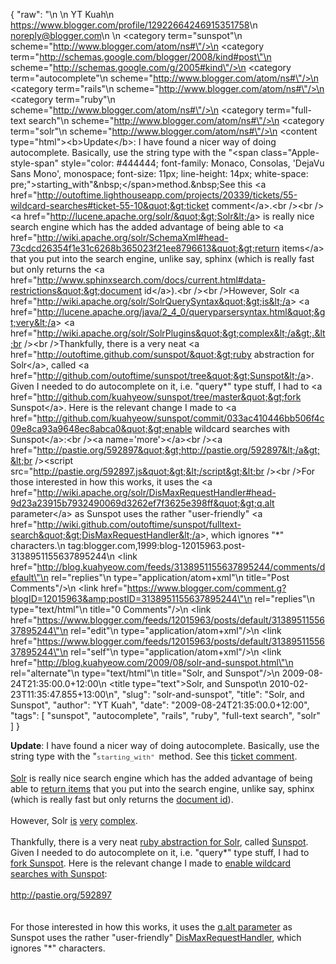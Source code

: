 {
  "raw": "<entry>\n  <author>\n    <name>YT Kuah</name>\n    <uri>https://www.blogger.com/profile/12922664246915351758</uri>\n    <email>noreply@blogger.com</email>\n  </author>\n  <category term=\"sunspot\"\n    scheme=\"http://www.blogger.com/atom/ns#\"/>\n  <category term=\"http://schemas.google.com/blogger/2008/kind#post\"\n    scheme=\"http://schemas.google.com/g/2005#kind\"/>\n  <category term=\"autocomplete\"\n    scheme=\"http://www.blogger.com/atom/ns#\"/>\n  <category term=\"rails\"\n    scheme=\"http://www.blogger.com/atom/ns#\"/>\n  <category term=\"ruby\"\n    scheme=\"http://www.blogger.com/atom/ns#\"/>\n  <category term=\"full-text search\"\n    scheme=\"http://www.blogger.com/atom/ns#\"/>\n  <category term=\"solr\"\n    scheme=\"http://www.blogger.com/atom/ns#\"/>\n  <content type=\"html\">&lt;b&gt;Update&lt;/b&gt;: I have found a nicer way of doing autocomplete. Basically, use the string type with the &quot;&lt;span class=&quot;Apple-style-span&quot; style=&quot;color: #444444; font-family: Monaco, Consolas, 'DejaVu Sans Mono', monospace; font-size: 11px; line-height: 14px; white-space: pre;&quot;&gt;starting_with&quot;&amp;nbsp;&lt;/span&gt;method.&amp;nbsp;See this &lt;a href=&quot;http://outoftime.lighthouseapp.com/projects/20339/tickets/55-wildcard-searches#ticket-55-10&quot;&gt;ticket comment&lt;/a&gt;.&lt;br /&gt;&lt;br /&gt;&lt;a href=&quot;http://lucene.apache.org/solr/&quot;&gt;Solr&lt;/a&gt; is really nice search engine which has the added advantage of being able to &lt;a href=&quot;http://wiki.apache.org/solr/SchemaXml#head-73cdcd26354f1e31c6268b365023f21ee8796613&quot;&gt;return items&lt;/a&gt; that you put into the search engine, unlike say, sphinx (which is really fast but only returns the &lt;a href=&quot;http://www.sphinxsearch.com/docs/current.html#data-restrictions&quot;&gt;document id&lt;/a&gt;).&lt;br /&gt;&lt;br /&gt;However, Solr &lt;a href=&quot;http://wiki.apache.org/solr/SolrQuerySyntax&quot;&gt;is&lt;/a&gt; &lt;a href=&quot;http://lucene.apache.org/java/2_4_0/queryparsersyntax.html&quot;&gt;very&lt;/a&gt; &lt;a href=&quot;http://wiki.apache.org/solr/SolrPlugins&quot;&gt;complex&lt;/a&gt;.&lt;br /&gt;&lt;br /&gt;Thankfully, there is a very neat &lt;a href=&quot;http://outoftime.github.com/sunspot/&quot;&gt;ruby abstraction for Solr&lt;/a&gt;, called &lt;a href=&quot;http://github.com/outoftime/sunspot/tree&quot;&gt;Sunspot&lt;/a&gt;. Given I needed to do autocomplete on it, i.e. &quot;query*&quot; type stuff, I had to &lt;a href=&quot;http://github.com/kuahyeow/sunspot/tree/master&quot;&gt;fork Sunspot&lt;/a&gt;. Here is the relevant change I made to &lt;a href=&quot;http://github.com/kuahyeow/sunspot/commit/033ac410446bb506f4c09e8ca93a9648ec8abca0&quot;&gt;enable wildcard searches with Sunspot&lt;/a&gt;:&lt;br /&gt;&lt;a name='more'&gt;&lt;/a&gt;&lt;br /&gt;&lt;a href=&quot;http://pastie.org/592897&quot;&gt;http://pastie.org/592897&lt;/a&gt;&lt;br /&gt;&lt;script src=&quot;http://pastie.org/592897.js&quot;&gt;&lt;/script&gt;&lt;br /&gt;&lt;br /&gt;For those interested in how this works, it uses the &lt;a href=&quot;http://wiki.apache.org/solr/DisMaxRequestHandler#head-9d23a23915b7932490069d3262ef7f3625e398ff&quot;&gt;q.alt parameter&lt;/a&gt; as Sunspot uses the rather &quot;user-friendly&quot; &lt;a href=&quot;http://wiki.github.com/outoftime/sunspot/fulltext-search&quot;&gt;DisMaxRequestHandler&lt;/a&gt;, which ignores &quot;*&quot; characters.</content>\n  <id>tag:blogger.com,1999:blog-12015963.post-3138951155637895244</id>\n  <link href=\"http://blog.kuahyeow.com/feeds/3138951155637895244/comments/default\"\n    rel=\"replies\"\n    type=\"application/atom+xml\"\n    title=\"Post Comments\"/>\n  <link href=\"https://www.blogger.com/comment.g?blogID=12015963&amp;postID=3138951155637895244\"\n    rel=\"replies\"\n    type=\"text/html\"\n    title=\"0 Comments\"/>\n  <link href=\"https://www.blogger.com/feeds/12015963/posts/default/3138951155637895244\"\n    rel=\"edit\"\n    type=\"application/atom+xml\"/>\n  <link href=\"https://www.blogger.com/feeds/12015963/posts/default/3138951155637895244\"\n    rel=\"self\"\n    type=\"application/atom+xml\"/>\n  <link href=\"http://blog.kuahyeow.com/2009/08/solr-and-sunspot.html\"\n    rel=\"alternate\"\n    type=\"text/html\"\n    title=\"Solr, and Sunspot\"/>\n  <published>2009-08-24T21:35:00.0+12:00</published>\n  <title type=\"text\">Solr, and Sunspot</title>\n  <updated>2010-02-23T11:35:47.855+13:00</updated>\n</entry>",
  "slug": "solr-and-sunspot",
  "title": "Solr, and Sunspot",
  "author": "YT Kuah",
  "date": "2009-08-24T21:35:00.0+12:00",
  "tags": [
    "sunspot",
    "autocomplete",
    "rails",
    "ruby",
    "full-text search",
    "solr"
  ]
}

<b>Update</b>: I have found a nicer way of doing autocomplete. Basically, use the string type with the "<span class="Apple-style-span" style="color: #444444; font-family: Monaco, Consolas, 'DejaVu Sans Mono', monospace; font-size: 11px; line-height: 14px; white-space: pre;">starting_with"&nbsp;</span>method.&nbsp;See this <a href="http://outoftime.lighthouseapp.com/projects/20339/tickets/55-wildcard-searches#ticket-55-10">ticket comment</a>.<br /><br /><a href="http://lucene.apache.org/solr/">Solr</a> is really nice search engine which has the added advantage of being able to <a href="http://wiki.apache.org/solr/SchemaXml#head-73cdcd26354f1e31c6268b365023f21ee8796613">return items</a> that you put into the search engine, unlike say, sphinx (which is really fast but only returns the <a href="http://www.sphinxsearch.com/docs/current.html#data-restrictions">document id</a>).<br /><br />However, Solr <a href="http://wiki.apache.org/solr/SolrQuerySyntax">is</a> <a href="http://lucene.apache.org/java/2_4_0/queryparsersyntax.html">very</a> <a href="http://wiki.apache.org/solr/SolrPlugins">complex</a>.<br /><br />Thankfully, there is a very neat <a href="http://outoftime.github.com/sunspot/">ruby abstraction for Solr</a>, called <a href="http://github.com/outoftime/sunspot/tree">Sunspot</a>. Given I needed to do autocomplete on it, i.e. "query*" type stuff, I had to <a href="http://github.com/kuahyeow/sunspot/tree/master">fork Sunspot</a>. Here is the relevant change I made to <a href="http://github.com/kuahyeow/sunspot/commit/033ac410446bb506f4c09e8ca93a9648ec8abca0">enable wildcard searches with Sunspot</a>:<br /><a name='more'></a><br /><a href="http://pastie.org/592897">http://pastie.org/592897</a><br /><script src="http://pastie.org/592897.js"></script><br /><br />For those interested in how this works, it uses the <a href="http://wiki.apache.org/solr/DisMaxRequestHandler#head-9d23a23915b7932490069d3262ef7f3625e398ff">q.alt parameter</a> as Sunspot uses the rather "user-friendly" <a href="http://wiki.github.com/outoftime/sunspot/fulltext-search">DisMaxRequestHandler</a>, which ignores "*" characters.
